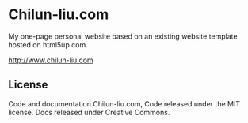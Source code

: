 # Chilun-liu.com

My one-page personal website based on an existing website template hosted on html5up.com.

http://www.chilun-liu.com

## License

Code and documentation Chilun-liu.com, Code released under the MIT license. Docs released under Creative Commons.
